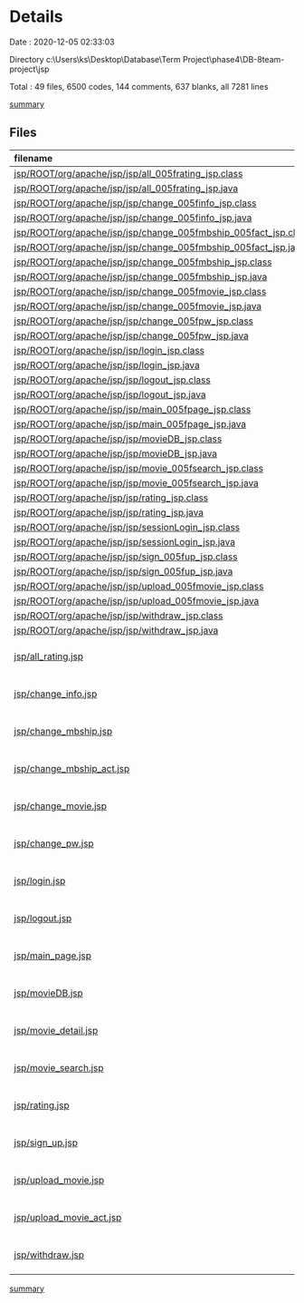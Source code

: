 # Details

Date : 2020-12-05 02:33:03

Directory c:\Users\ks\Desktop\Database\Term Project\phase4\DB-8team-project\jsp

Total : 49 files,  6500 codes, 144 comments, 637 blanks, all 7281 lines

[summary](results.md)

## Files
| filename | language | code | comment | blank | total |
| :--- | :--- | ---: | ---: | ---: | ---: |
| [jsp/ROOT/org/apache/jsp/jsp/all_005frating_jsp.class](/jsp/ROOT/org/apache/jsp/jsp/all_005frating_jsp.class) | Java | 149 | 0 | 3 | 152 |
| [jsp/ROOT/org/apache/jsp/jsp/all_005frating_jsp.java](/jsp/ROOT/org/apache/jsp/jsp/all_005frating_jsp.java) | Java | 249 | 8 | 27 | 284 |
| [jsp/ROOT/org/apache/jsp/jsp/change_005finfo_jsp.class](/jsp/ROOT/org/apache/jsp/jsp/change_005finfo_jsp.class) | Java | 89 | 0 | 2 | 91 |
| [jsp/ROOT/org/apache/jsp/jsp/change_005finfo_jsp.java](/jsp/ROOT/org/apache/jsp/jsp/change_005finfo_jsp.java) | Java | 194 | 9 | 34 | 237 |
| [jsp/ROOT/org/apache/jsp/jsp/change_005fmbship_005fact_jsp.class](/jsp/ROOT/org/apache/jsp/jsp/change_005fmbship_005fact_jsp.class) | Java | 85 | 0 | 2 | 87 |
| [jsp/ROOT/org/apache/jsp/jsp/change_005fmbship_005fact_jsp.java](/jsp/ROOT/org/apache/jsp/jsp/change_005fmbship_005fact_jsp.java) | Java | 191 | 9 | 34 | 234 |
| [jsp/ROOT/org/apache/jsp/jsp/change_005fmbship_jsp.class](/jsp/ROOT/org/apache/jsp/jsp/change_005fmbship_jsp.class) | Java | 84 | 0 | 2 | 86 |
| [jsp/ROOT/org/apache/jsp/jsp/change_005fmbship_jsp.java](/jsp/ROOT/org/apache/jsp/jsp/change_005fmbship_jsp.java) | Java | 156 | 8 | 29 | 193 |
| [jsp/ROOT/org/apache/jsp/jsp/change_005fmovie_jsp.class](/jsp/ROOT/org/apache/jsp/jsp/change_005fmovie_jsp.class) | Java | 163 | 0 | 2 | 165 |
| [jsp/ROOT/org/apache/jsp/jsp/change_005fmovie_jsp.java](/jsp/ROOT/org/apache/jsp/jsp/change_005fmovie_jsp.java) | Java | 237 | 8 | 27 | 272 |
| [jsp/ROOT/org/apache/jsp/jsp/change_005fpw_jsp.class](/jsp/ROOT/org/apache/jsp/jsp/change_005fpw_jsp.class) | Java | 78 | 0 | 2 | 80 |
| [jsp/ROOT/org/apache/jsp/jsp/change_005fpw_jsp.java](/jsp/ROOT/org/apache/jsp/jsp/change_005fpw_jsp.java) | Java | 151 | 9 | 30 | 190 |
| [jsp/ROOT/org/apache/jsp/jsp/login_jsp.class](/jsp/ROOT/org/apache/jsp/jsp/login_jsp.class) | Java | 79 | 0 | 2 | 81 |
| [jsp/ROOT/org/apache/jsp/jsp/login_jsp.java](/jsp/ROOT/org/apache/jsp/jsp/login_jsp.java) | Java | 149 | 8 | 28 | 185 |
| [jsp/ROOT/org/apache/jsp/jsp/logout_jsp.class](/jsp/ROOT/org/apache/jsp/jsp/logout_jsp.class) | Java | 71 | 0 | 2 | 73 |
| [jsp/ROOT/org/apache/jsp/jsp/logout_jsp.java](/jsp/ROOT/org/apache/jsp/jsp/logout_jsp.java) | Java | 114 | 8 | 24 | 146 |
| [jsp/ROOT/org/apache/jsp/jsp/main_005fpage_jsp.class](/jsp/ROOT/org/apache/jsp/jsp/main_005fpage_jsp.class) | Java | 269 | 0 | 2 | 271 |
| [jsp/ROOT/org/apache/jsp/jsp/main_005fpage_jsp.java](/jsp/ROOT/org/apache/jsp/jsp/main_005fpage_jsp.java) | Java | 372 | 12 | 37 | 421 |
| [jsp/ROOT/org/apache/jsp/jsp/movieDB_jsp.class](/jsp/ROOT/org/apache/jsp/jsp/movieDB_jsp.class) | Java | 100 | 0 | 3 | 103 |
| [jsp/ROOT/org/apache/jsp/jsp/movieDB_jsp.java](/jsp/ROOT/org/apache/jsp/jsp/movieDB_jsp.java) | Java | 172 | 14 | 37 | 223 |
| [jsp/ROOT/org/apache/jsp/jsp/movie_005fsearch_jsp.class](/jsp/ROOT/org/apache/jsp/jsp/movie_005fsearch_jsp.class) | Java | 95 | 0 | 2 | 97 |
| [jsp/ROOT/org/apache/jsp/jsp/movie_005fsearch_jsp.java](/jsp/ROOT/org/apache/jsp/jsp/movie_005fsearch_jsp.java) | Java | 153 | 8 | 26 | 187 |
| [jsp/ROOT/org/apache/jsp/jsp/rating_jsp.class](/jsp/ROOT/org/apache/jsp/jsp/rating_jsp.class) | Java | 150 | 0 | 2 | 152 |
| [jsp/ROOT/org/apache/jsp/jsp/rating_jsp.java](/jsp/ROOT/org/apache/jsp/jsp/rating_jsp.java) | Java | 241 | 8 | 28 | 277 |
| [jsp/ROOT/org/apache/jsp/jsp/sessionLogin_jsp.class](/jsp/ROOT/org/apache/jsp/jsp/sessionLogin_jsp.class) | Java | 64 | 0 | 2 | 66 |
| [jsp/ROOT/org/apache/jsp/jsp/sessionLogin_jsp.java](/jsp/ROOT/org/apache/jsp/jsp/sessionLogin_jsp.java) | Java | 115 | 8 | 24 | 147 |
| [jsp/ROOT/org/apache/jsp/jsp/sign_005fup_jsp.class](/jsp/ROOT/org/apache/jsp/jsp/sign_005fup_jsp.class) | Java | 104 | 0 | 2 | 106 |
| [jsp/ROOT/org/apache/jsp/jsp/sign_005fup_jsp.java](/jsp/ROOT/org/apache/jsp/jsp/sign_005fup_jsp.java) | Java | 220 | 10 | 40 | 270 |
| [jsp/ROOT/org/apache/jsp/jsp/upload_005fmovie_jsp.class](/jsp/ROOT/org/apache/jsp/jsp/upload_005fmovie_jsp.class) | Java | 138 | 0 | 2 | 140 |
| [jsp/ROOT/org/apache/jsp/jsp/upload_005fmovie_jsp.java](/jsp/ROOT/org/apache/jsp/jsp/upload_005fmovie_jsp.java) | Java | 213 | 8 | 27 | 248 |
| [jsp/ROOT/org/apache/jsp/jsp/withdraw_jsp.class](/jsp/ROOT/org/apache/jsp/jsp/withdraw_jsp.class) | Java | 77 | 0 | 2 | 79 |
| [jsp/ROOT/org/apache/jsp/jsp/withdraw_jsp.java](/jsp/ROOT/org/apache/jsp/jsp/withdraw_jsp.java) | Java | 135 | 9 | 28 | 172 |
| [jsp/all_rating.jsp](/jsp/all_rating.jsp) | Java Server Pages | 125 | 0 | 13 | 138 |
| [jsp/change_info.jsp](/jsp/change_info.jsp) | Java Server Pages | 93 | 0 | 10 | 103 |
| [jsp/change_mbship.jsp](/jsp/change_mbship.jsp) | Java Server Pages | 54 | 0 | 5 | 59 |
| [jsp/change_mbship_act.jsp](/jsp/change_mbship_act.jsp) | Java Server Pages | 90 | 0 | 10 | 100 |
| [jsp/change_movie.jsp](/jsp/change_movie.jsp) | Java Server Pages | 134 | 0 | 2 | 136 |
| [jsp/change_pw.jsp](/jsp/change_pw.jsp) | Java Server Pages | 50 | 0 | 6 | 56 |
| [jsp/login.jsp](/jsp/login.jsp) | Java Server Pages | 47 | 0 | 5 | 52 |
| [jsp/logout.jsp](/jsp/logout.jsp) | Java Server Pages | 16 | 0 | 1 | 17 |
| [jsp/main_page.jsp](/jsp/main_page.jsp) | Java Server Pages | 265 | 0 | 6 | 271 |
| [jsp/movieDB.jsp](/jsp/movieDB.jsp) | Java Server Pages | 75 | 0 | 14 | 89 |
| [jsp/movie_detail.jsp](/jsp/movie_detail.jsp) | Java Server Pages | 172 | 0 | 7 | 179 |
| [jsp/movie_search.jsp](/jsp/movie_search.jsp) | Java Server Pages | 48 | 0 | 3 | 51 |
| [jsp/rating.jsp](/jsp/rating.jsp) | Java Server Pages | 121 | 0 | 10 | 131 |
| [jsp/sign_up.jsp](/jsp/sign_up.jsp) | Java Server Pages | 120 | 0 | 17 | 137 |
| [jsp/upload_movie.jsp](/jsp/upload_movie.jsp) | Java Server Pages | 111 | 0 | 1 | 112 |
| [jsp/upload_movie_act.jsp](/jsp/upload_movie_act.jsp) | Java Server Pages | 88 | 0 | 9 | 97 |
| [jsp/withdraw.jsp](/jsp/withdraw.jsp) | Java Server Pages | 34 | 0 | 4 | 38 |

[summary](results.md)